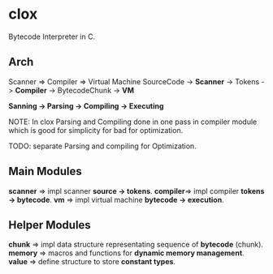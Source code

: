 # clox
Bytecode Interpreter in C.

## Arch
Scanner => Compiler => Virtual Machine
SourceCode -> **Scanner** -> Tokens -> **Compiler** -> BytecodeChunk -> **VM**

**Sanning -> Parsing -> Compiling -> Executing**

NOTE: In clox Parsing and Compiling done in one pass in compiler module 
      which is good for simplicity for bad for optimization.

TODO: separate Parsing and compiling for Optimization.

## Main Modules
**scanner** => impl scanner **source -> tokens**.
**compiler**=> impl compiler **tokens -> bytecode**.
**vm**      => impl virtual machine **bytecode -> execution**.

## Helper Modules
**chunk**   => impl data structure representating sequence of **bytecode** (chunk).
**memory**  => macros and functions for **dynamic memory management**.
**value**   => define structure to store **constant types**.
